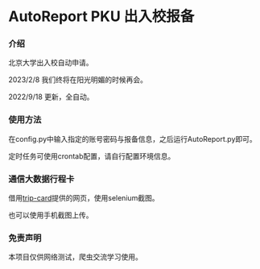 # AutoReport PKU 出入校报备

### 介绍

北京大学出入校自动申请。

2023/2/8 我们终将在阳光明媚的时候再会。

2022/9/18 更新，全自动。

### 使用方法

在config.py中输入指定的账号密码与报备信息，之后运行AutoReport.py即可。

定时任务可使用crontab配置，请自行配置环境信息。

### 通信大数据行程卡

借用[trip-card](https://github.com/ilovexjp/trip-card)提供的网页，使用selenium截图。

也可以使用手机截图上传。

### 免责声明

本项目仅供网络测试，爬虫交流学习使用。